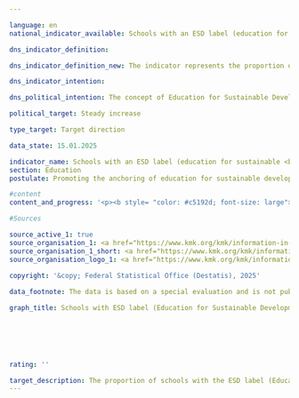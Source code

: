 ```yaml
---

language: en        
national_indicator_available: Schools with an ESD label (education for sustainable <br>development)        

dns_indicator_definition:         

dns_indicator_definition_new: The indicator represents the proportion of general education and vocational schools (in per cent) that have at least one certification in the area of Education for Sustainable Development (from a set of ESD labels defined by the Länder Ministries of Education and Cultural Affairs). The ESD labels are intended to characterise a school's special commitment to anchoring Education for Sustainable Development (ESD) in lessons and school development.        

dns_indicator_intention:         

dns_political_intention: The concept of Education for Sustainable Development (ESD) aims to enable pupils to actively shape an ecologically compatible, economically efficient and socially just environment, taking into account global aspects, basic democratic principles and cultural diversity.        

political_target: Steady increase        

type_target: Target direction        

data_state: 15.01.2025        

indicator_name: Schools with an ESD label (education for sustainable <br>development)        
section: Education        
postulate: Promoting the anchoring of education for sustainable development in the education system        

#content         
content_and_progress: '<p><b style= "color: #c5192d; font-size: large">4.1.c Schools with an ESD label (education for sustainable <br><br>development)</b><br><br>Schools that incorporate sustainable principles into their teaching and school development can certify their commitment through various BNE (Education for Sustainable Development) labels. The indicator “Schools with a BNE Label”, introduced by the Federal Ministry of Education and Research (BMBF) and the Standing Conference of the Ministers of Education and Cultural Affairs of the Länder (KMK), records the proportion of schools awarded specific BNE labels.<br><br>The first survey of this indicator was conducted between July and November 2024. It considered 27&nbsp;different BNE labels, seven of which are awarded nationwide and 20&nbsp;only in individual federal states. The labels were selected based on established criteria intended to reflect the integration of BNE into school and teaching development.<br><br>The results of the survey for the 2023/2024&nbsp;school year show that 3,556&nbsp;out of a total of 29,988&nbsp;public and private general and vocational schools in Germany hold a BNE label, corresponding to approximately 11.9% of all schools. Schools with multiple BNE certifications are only counted once as BNE-certified schools. The next survey is planned for the 2025/2026&nbsp;school year.<br><br>The criteria for inclusion and the pre-selection of BNE labels were developed by a working group comprising representatives from the federal government, the Länder, and academia. To be recognised as a BNE label, each label must meet specific requirements designed to ensure that BNE is embedded in teaching beyond basic curriculum requirements and is considered part of a holistic whole-school approach to development.<br><br>Nationwide recognised BNE labels include, among others: the Club of Rome Schools label, Fairtrade Schools, Naturpark-Schule (Nature Park School), Schools for Earth, Umweltschule in Europa&nbsp;–&nbsp;Internationale Nachhaltigkeitsschule (Eco-Schools in Europe&nbsp;–&nbsp;International Sustainability School), UNESCO Associated Schools, and the “Verbraucherschule (Gold)” (Consumer School &#8209; Gold) label.<br><br>Changes to the recognised labels, both in terms of their content requirements and the number of labels considered overall, will, despite the set selection criteria, affect the indicator’s informative value over time.<br><br>The qualitative significance of the indicator is limited due to the heterogeneous structure of the label system, as the various labels have different award criteria and therefore do not guarantee a uniform level of BNE integration. Furthermore, the indicator does not provide direct information about the success of Education for Sustainable Development or the actual knowledge imparted. Therefore, the number of certified schools alone cannot be used to infer the quality of BNE implementation. Likewise, this indicator does not allow any conclusions to be drawn about the proportion of pupils attending BNE-certified schools.<br><br>The politically set goal of increasing the share of schools with a BNE label (Education for Sustainable Development) cannot currently be assessed, as no longitudinal data are yet available.</p>'                

#Sources        

source_active_1: true
source_organisation_1: <a href="https://www.kmk.org/kmk/information-in-english.html" target="_blank" onclick="return confirm_alert('the Ministries of Education and Cultural Affairs of the federal states in cooperation with the Hessian State Statistical Office', 'En')">Ministries of Education and Cultural Affairs of the federal states in cooperation with the Hessian State Statistical Office</a>
source_organisation_1_short: <a href="https://www.kmk.org/kmk/information-in-english.html" target="_blank" onclick="return confirm_alert('the Ministries of Education and Cultural Affairs of the federal states in cooperation with the Hessian State Statistical Office', 'En')">Ministries of Education and Cultural Affairs of the federal states in cooperation with the Hessian State Statistical Office</a>
source_organisation_logo_1: <a href="https://www.kmk.org/kmk/information-in-english.html" target="_blank" onclick="return confirm_alert('the Ministries of Education and Cultural Affairs of the federal states in cooperation with the Hessian State Statistical Office', 'En')"><img src="https://dns-indikatoren.de/public/OrgImgEn/kmk.png" alt="Ministries of Education and Cultural Affairs of the federal states in cooperation with the Hessian State Statistical Office" title=" Click here to visit the homepage of the organizationMinistries of Education and Cultural Affairs of the federal states in cooperation with the Hessian State Statistical Office" style="height:60px; width:148px; border:transparent"/></a>
        
copyright: '&copy; Federal Statistical Office (Destatis), 2025'        

data_footnote: The data is based on a special evaluation and is not publicly available.        

graph_title: Schools with ESD label (Education for Sustainable Development)        

        

        

                        
rating: ''        

target_description: The proportion of schools with the ESD label (Education for Sustainable Development) should increase.<br>No assessment possible. Too few data points.        
---
```



